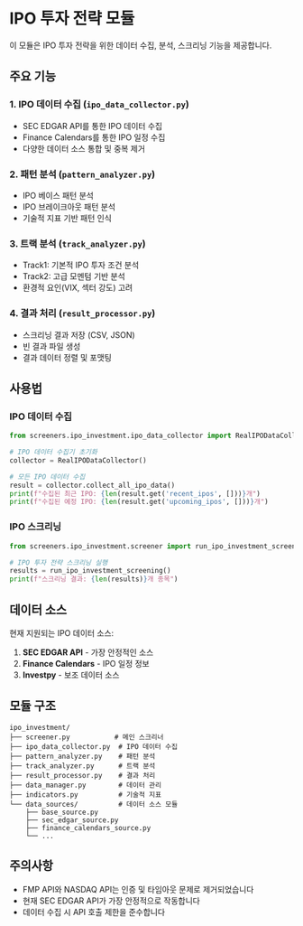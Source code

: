 # IPO 투자 전략 모듈

이 모듈은 IPO 투자 전략을 위한 데이터 수집, 분석, 스크리닝 기능을 제공합니다.

## 주요 기능

### 1. IPO 데이터 수집 (`ipo_data_collector.py`)
- SEC EDGAR API를 통한 IPO 데이터 수집
- Finance Calendars를 통한 IPO 일정 수집
- 다양한 데이터 소스 통합 및 중복 제거

### 2. 패턴 분석 (`pattern_analyzer.py`)
- IPO 베이스 패턴 분석
- IPO 브레이크아웃 패턴 분석
- 기술적 지표 기반 패턴 인식

### 3. 트랙 분석 (`track_analyzer.py`)
- Track1: 기본적 IPO 투자 조건 분석
- Track2: 고급 모멘텀 기반 분석
- 환경적 요인(VIX, 섹터 강도) 고려

### 4. 결과 처리 (`result_processor.py`)
- 스크리닝 결과 저장 (CSV, JSON)
- 빈 결과 파일 생성
- 결과 데이터 정렬 및 포맷팅

## 사용법

### IPO 데이터 수집

```python
from screeners.ipo_investment.ipo_data_collector import RealIPODataCollector

# IPO 데이터 수집기 초기화
collector = RealIPODataCollector()

# 모든 IPO 데이터 수집
result = collector.collect_all_ipo_data()
print(f"수집된 최근 IPO: {len(result.get('recent_ipos', []))}개")
print(f"수집된 예정 IPO: {len(result.get('upcoming_ipos', []))}개")
```

### IPO 스크리닝

```python
from screeners.ipo_investment.screener import run_ipo_investment_screening

# IPO 투자 전략 스크리닝 실행
results = run_ipo_investment_screening()
print(f"스크리닝 결과: {len(results)}개 종목")
```

## 데이터 소스

현재 지원되는 IPO 데이터 소스:

1. **SEC EDGAR API** - 가장 안정적인 소스
2. **Finance Calendars** - IPO 일정 정보
3. **Investpy** - 보조 데이터 소스

## 모듈 구조

```
ipo_investment/
├── screener.py           # 메인 스크리너
├── ipo_data_collector.py  # IPO 데이터 수집
├── pattern_analyzer.py    # 패턴 분석
├── track_analyzer.py      # 트랙 분석
├── result_processor.py    # 결과 처리
├── data_manager.py        # 데이터 관리
├── indicators.py          # 기술적 지표
└── data_sources/          # 데이터 소스 모듈
    ├── base_source.py
    ├── sec_edgar_source.py
    ├── finance_calendars_source.py
    └── ...
```

## 주의사항

- FMP API와 NASDAQ API는 인증 및 타임아웃 문제로 제거되었습니다
- 현재 SEC EDGAR API가 가장 안정적으로 작동합니다
- 데이터 수집 시 API 호출 제한을 준수합니다